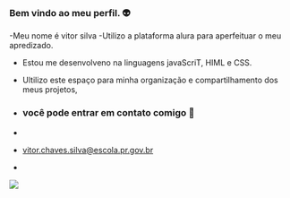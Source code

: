### Bem vindo ao meu perfil. 👽

-Meu nome é vitor silva
-Utilizo a plataforma alura para aperfeituar o meu apredizado.
- Estou me desenvolveno na linguagens javaScriT, HIML   e CSS.
- Ultilizo este espaço para minha organização e compartilhamento dos meus projetos,

- ### você pode entrar em contato comigo 📧
- 
- vitor.chaves.silva@escola.pr.gov.br
- 




![](https://media.tenor.com/oHzQ1NI62YoAAAAd/neymar-jr-santos-fc.gif)
